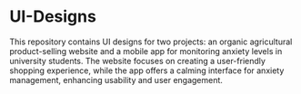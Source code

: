 # UI-Designs
This repository contains UI designs for two projects: an organic agricultural product-selling website and a mobile app for monitoring anxiety levels in university students. The website focuses on creating a user-friendly shopping experience, while the app offers a calming interface for anxiety management, enhancing usability and user engagement.
